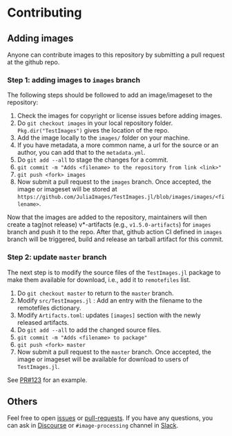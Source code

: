 # Contributing
## Adding images
Anyone can contribute images to this repository by submitting a pull request at the github repo.

### Step 1: adding images to `images` branch
The following steps should be followed to add an image/imageset to the repository:

1. Check the images for copyright or license issues before adding images.
1. Do `git checkout images` in your local repository folder. `Pkg.dir("TestImages")` gives the location of the repo.
1. Add the image locally to the `images/` folder on your machine.
1. If you have metadata, a more common name, a url for the source or an author, you can add that to the `metadata.yml`.
1. Do `git add --all` to stage the changes for a commit.
1. `git commit -m "Adds <filename> to the repository from link <link>"`
1. `git push <fork> images`
1. Now submit a pull request to the `images` branch. Once accepted, the image or imageset will be stored at `https://github.com/JuliaImages/TestImages.jl/blob/images/images/<filename>`.

Now that the images are added to the repository, maintainers will then create a tag(not release)
v*-artifacts (e.g., `v1.5.0-artifacts`) for `images` branch and push it to the repo. After that,
github action CI defined in `images` branch will be triggered, build and release an tarball artifact
for this commit.

### Step 2: update `master` branch
The next step is to modify the source files of the `TestImages.jl` package to make them available for download, i.e., add it to `remotefiles` list.

1. Do `git checkout master` to return to the `master` branch.
1. Modify `src/TestImages.jl` : Add an entry with the filename to the remotefiles dictionary.
1. Modify `Artifacts.toml`: updates `[images]` section with the newly released artifacts.
1. Do `git add --all` to add the changed source files.
1. `git commit -m "Adds <filename> to package"`
1. `git push <fork> master`
1. Now submit a pull request to the `master` branch. Once accepted, the image or imageset will be available for download to users of `TestImages.jl`.

See [PR#123](https://github.com/JuliaImages/TestImages.jl/pull/123) for an example.

## Others
Feel free to open [issues](https://github.com/JuliaImages/TestImages.jl/issues) or [pull-requests](https://github.com/JuliaImages/TestImages.jl/pulls).
If you have any questions, you can ask in [Discourse](https://discourse.julialang.org/) or `#image-processing` channel in [Slack](https://julialang.org/slack/).
